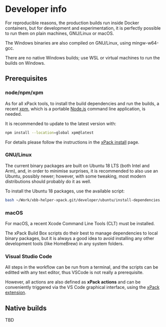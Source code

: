 # Developer info

For reproducible reasons, the production builds run inside Docker
containers, but for development and experimentation, it is perfectly
possible to run them on plain machines, GNU/Linux or macOS.

The Windows binaries are also compiled on GNU/Linux, using mingw-w64-gcc.

There are no native Windows builds; use WSL or virtual machines to run the
builds on Windows.

## Prerequisites

### node/npm/xpm

As for all xPack tools, to install the build dependencies and run the builds,
a recent [xpm](https://xpack.github.io/xpm/),
which is a portable [Node.js](https://nodejs.org/) command line application,
is needed.

It is recommended to update to the latest version with:

```sh
npm install --location=global xpm@latest
```

For details please follow the instructions in the
[xPack install](https://xpack.github.io/install/) page.

### GNU/Linux

The current binary packages are built on Ubuntu 18 LTS (both Intel and Arm),
and, in order to minimise surprises, it is recommended
to also use an Ubuntu, possibly newer;
however, with some tweaking, most modern distributions
should probably do it as well.

To install the Ubuntu 18 packages, use the available script:

```sh
bash ~/Work/xbb-helper-xpack.git/developer/ubuntu/install-dependencies.sh
```

### macOS

For macOS, a recent Xcode Command Line Tools (CLT) must be installed.

The xPack Build Box scripts do their best to manage dependencies to
local binary packages, but it is always a good idea to avoid
installing any other development tools (like HomeBrew) in
any system folders.

### Visual Studio Code

All steps in the workflow
can be run from a terminal, and the scripts can be editted with
any text editor, thus VSCode is not really a prerequisite.

However, all actions are also defined as **xPack actions** and can
be conveniently triggered via the VS Code graphical interface, using the
[xPack extension](https://marketplace.visualstudio.com/items?itemName=ilg-vscode.xpack).

## Native builds

TBD
